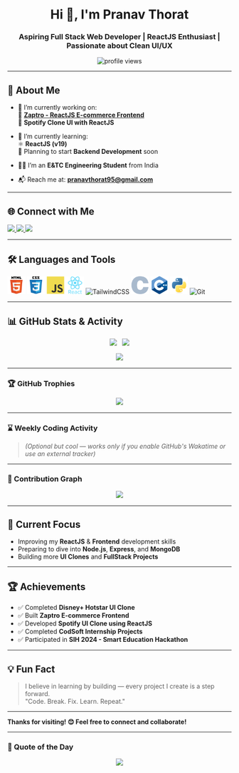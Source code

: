 <h1 align="center">Hi 👋, I'm Pranav Thorat</h1>
<h3 align="center">Aspiring Full Stack Web Developer | ReactJS Enthusiast | Passionate about Clean UI/UX</h3>

<p align="center">
  <img src="https://komarev.com/ghpvc/?username=pranavthorat1432&label=Profile%20Views&color=0e75b6&style=flat" alt="profile views" />
</p>

---

## 💫 About Me

- 🔭 I’m currently working on:  
  🎯 **[Zaptro - ReactJS E-commerce Frontend](https://github.com/PranavThorat1432/Zaptro-Ecommerce-FrontEnd-Website)**  
  🎵 **Spotify Clone UI with ReactJS**

- 🌱 I’m currently learning:  
  ⚛️ **ReactJS (v19)**  
  🧠 Planning to start **Backend Development** soon

- 👨‍🎓 I’m an **E&TC Engineering Student** from India  
- 📬 Reach me at: **pranavthorat95@gmail.com**

---

## 🌐 Connect with Me

<p align="left">
  <a href="https://www.linkedin.com/in/pranav-thorat/" target="_blank">
    <img src="https://img.shields.io/badge/LinkedIn-Pranav%20Thorat-blue?logo=linkedin&style=for-the-badge" />
  </a>
  <a href="mailto:pranavthorat95@gmail.com" target="_blank">
    <img src="https://img.shields.io/badge/Gmail-pranavthorat95@gmail.com-red?logo=gmail&style=for-the-badge" />
  </a>
  <a href="https://github.com/PranavThorat1432" target="_blank">
    <img src="https://img.shields.io/badge/GitHub-PranavThorat1432-black?logo=github&style=for-the-badge" />
  </a>
</p>

---

## 🛠️ Languages and Tools

<p align="left">
  <img src="https://raw.githubusercontent.com/devicons/devicon/master/icons/html5/html5-original-wordmark.svg" alt="HTML5" width="40" height="40"/>
  <img src="https://raw.githubusercontent.com/devicons/devicon/master/icons/css3/css3-original-wordmark.svg" alt="CSS3" width="40" height="40"/>
  <img src="https://raw.githubusercontent.com/devicons/devicon/master/icons/javascript/javascript-original.svg" alt="JavaScript" width="40" height="40"/>
  <img src="https://raw.githubusercontent.com/devicons/devicon/master/icons/react/react-original-wordmark.svg" alt="React" width="40" height="40"/>
  <img src="https://www.vectorlogo.zone/logos/tailwindcss/tailwindcss-icon.svg" alt="TailwindCSS" width="40" height="40"/>
  <img src="https://raw.githubusercontent.com/devicons/devicon/master/icons/c/c-original.svg" alt="C" width="40" height="40"/>
  <img src="https://raw.githubusercontent.com/devicons/devicon/master/icons/cplusplus/cplusplus-original.svg" alt="C++" width="40" height="40"/>
  <img src="https://raw.githubusercontent.com/devicons/devicon/master/icons/python/python-original.svg" alt="Python" width="40" height="40"/>
  <img src="https://www.vectorlogo.zone/logos/git-scm/git-scm-icon.svg" alt="Git" width="40" height="40"/>
</p>

---

## 📊 GitHub Stats & Activity

<p align="center">
  <img src="https://github-readme-stats.vercel.app/api?username=pranavthorat1432&show_icons=true&theme=radical&border_radius=10&count_private=true&include_all_commits=true" width="47%" />
  &nbsp;
  <img src="https://github-readme-streak-stats.herokuapp.com/?user=pranavthorat1432&theme=radical&date_format=M%20j%5B%2C%20Y%5D&border_radius=10&ring=7FFF00&fire=FF4500&currStreakLabel=00FFFF&sideNums=FFD700&v=1" width="47%" />
</p>

<p align="center">
  <img src="https://github-readme-stats.vercel.app/api/top-langs/?username=pranavthorat1432&layout=compact&theme=radical&langs_count=8&card_width=400&border_radius=10" width="48%" />
</p>

---

### 🏆 GitHub Trophies

<p align="center">
  <img src="https://github-profile-trophy.vercel.app/?username=pranavthorat1432&theme=radical&margin-w=10&margin-h=10&no-frame=true" />
</p>

---

### ⌛ Weekly Coding Activity

> *(Optional but cool — works only if you enable GitHub's Wakatime or use an external tracker)*

<!--START_SECTION:waka-->
<!--END_SECTION:waka-->

---

### 📍 Contribution Graph

<p align="center">
  <img src="https://github-readme-activity-graph.vercel.app/graph?username=pranavthorat1432&theme=react-dark&bg_color=1A1B27&color=FFA500&line=00FFFF&point=FFFFFF&area=true&hide_border=true" />
</p>


---

## 🧠 Current Focus

- Improving my **ReactJS** & **Frontend** development skills  
- Preparing to dive into **Node.js**, **Express**, and **MongoDB**  
- Building more **UI Clones** and **FullStack Projects**

---

## 🏆 Achievements

- ✅ Completed **Disney+ Hotstar UI Clone**
- ✅ Built **Zaptro E-commerce Frontend**
- ✅ Developed **Spotify UI Clone using ReactJS**
- ✅ Completed **CodSoft Internship Projects**
- ✅ Participated in **SIH 2024 - Smart Education Hackathon**

---

## 💡 Fun Fact

> I believe in learning by building — every project I create is a step forward.  
> "Code. Break. Fix. Learn. Repeat."

---

**Thanks for visiting! 😊 Feel free to connect and collaborate!**

---

### 💬 Quote of the Day

<p align="center">
  <img src="https://quotes-github-readme.vercel.app/api?type=horizontal&theme=radical" />
</p>


